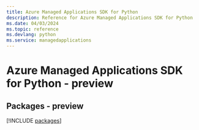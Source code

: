 ```yaml
---
title: Azure Managed Applications SDK for Python
description: Reference for Azure Managed Applications SDK for Python
ms.date: 04/03/2024
ms.topic: reference
ms.devlang: python
ms.service: managedapplications
---
```

# Azure Managed Applications SDK for Python - preview
## Packages - preview
[!INCLUDE [packages](managed-applications-index.md)]